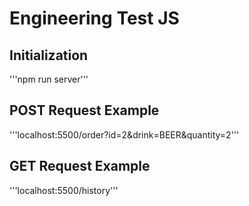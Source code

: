 # Engineering Test JS 
## Initialization
'''npm run server'''

## POST Request Example
'''localhost:5500/order?id=2&drink=BEER&quantity=2'''

## GET Request Example
'''localhost:5500/history'''
